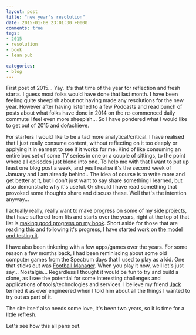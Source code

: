 ```yaml
---
layout: post
title: "new year's resolution"
date: 2015-01-08 23:01:30 +0000
comments: true
tags:
- 2015
- resolution
- book
- lean pub

categories:
- blog
---
```

First post of 2015... Yay. It's that time of the year for reflection and fresh starts. I guess most folks would have done
that last month. I have been feeling quite sheepish about not having made any resolutions for the new year. However after having
listened to a few Podcasts and read bunch of posts about what folks have done in 2014 on the re-commenced daily commute
I feel even more sheepish... So I have pondered what I would like to get out of 2015 and do/achieve.

For starters I would like to be a tad more analytical/critical. I have realised that I just really consume content, without reflecting
on it too deeply or applying it in earnest to see if it works for me. Kind of like consuming an entire box set of some TV
series in one or a couple of sittings, to the point where all episodes just blend into one. To help me with that I want to put up least
one blog post a week, and yes I realise it's the second week of January and I am already behind.. The idea of course is
to write more and get better at it, but I don't just want to say share something I learned, but also demonstrate why it's useful.
Or should I have read something that provoked some thoughts share and discuss these. Well that's the intention anyway...

I actually really, really want to make progress on some of my side projects, that have suffered from fits and starts over the
years, right at the top of that list is [making good progress on my book](https://leanpub.com/building-a-web-app-guided-by-tests/).
Short aside for those that are reading this and following it's progress, I have started work on [the model and testing it](https://github.com/gregstewart/weatherly/tree/ui-display-model-data).

I have also been tinkering with a few apps/games over the years. For some reason a few months back, I had been reminiscing
about some old computer games from the Spectrum days that I used to play as a kid. One that sticks out was [Football Manager](http://torinak.com/qaop#!manager).
When you play it now, well let's just say... Nostalgia... Regardless I thought it would be fun to try and build a clone,
as I see the potential for some interesting challenges and applications of tools/technologies and services. I believe my
friend [Jack](https://twitter.com/jackpalf) termed it as over engineered when I told him about all the things I wanted
to try out as part of it.

The site itself also needs some love, it's been two years, so it is time for a little refresh.

Let's see how this all pans out.